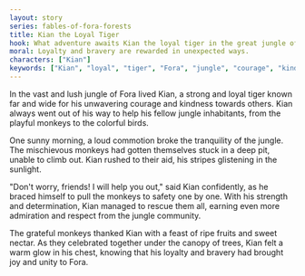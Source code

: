 ```yaml
---
layout: story
series: fables-of-fora-forests
title: Kian the Loyal Tiger
hook: What adventure awaits Kian the loyal tiger in the great jungle of Fora?
moral: Loyalty and bravery are rewarded in unexpected ways.
characters: ["Kian"]
keywords: ["Kian", "loyal", "tiger", "Fora", "jungle", "courage", "kindness", "commotion", "rescue", "unity"]
---
```


In the vast and lush jungle of Fora lived Kian, a strong and loyal tiger known far and wide for his unwavering courage and kindness towards others. Kian always went out of his way to help his fellow jungle inhabitants, from the playful monkeys to the colorful birds.

One sunny morning, a loud commotion broke the tranquility of the jungle. The mischievous monkeys had gotten themselves stuck in a deep pit, unable to climb out. Kian rushed to their aid, his stripes glistening in the sunlight.

"Don't worry, friends! I will help you out," said Kian confidently, as he braced himself to pull the monkeys to safety one by one. With his strength and determination, Kian managed to rescue them all, earning even more admiration and respect from the jungle community.

The grateful monkeys thanked Kian with a feast of ripe fruits and sweet nectar. As they celebrated together under the canopy of trees, Kian felt a warm glow in his chest, knowing that his loyalty and bravery had brought joy and unity to Fora.
